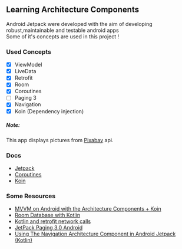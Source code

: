 ## Learning Architecture Components
Android Jetpack were developed with the aim of developing robust,maintainable and testable android apps  
Some of it's concepts are used in this project !
### Used Concepts
- [x] ViewModel
- [x] LiveData
- [x] Retrofit
- [x] Room
- [x] Coroutines
- [ ] Paging 3
- [x] Navigation
- [x] Koin (Dependency injection)

##### Note:
This app displays pictures from [Pixabay](https://pixabay.com) api.

### Docs
- [Jetpack](https://developer.android.com/jetpack)
- [Coroutines](https://developer.android.com/kotlin/coroutines-adv)
- [Koin](https://insert-koin.io/)

### Some Resources
- [MVVM on Android with the Architecture Components + Koin](https://medium.com/swlh/mvvm-on-android-with-the-architecture-components-koin-f53c3c200363)
- [Room Database with Kotlin](https://medium.com/huawei-developers/room-database-with-kotlin-mvvm-architecture-477c3ad3c264)
- [Kotlin and retrofit network calls ](https://dev.to/paulodhiambo/kotlin-and-retrofit-network-calls-2353)
- [JetPack Paging 3.0 Android](https://medium.com/@yash786agg/jetpack-paging-3-0-android-bae37a56b92d)
- [Using The Navigation Architecture Component in Android Jetpack (Kotlin)](https://medium.com/android-nuggets/using-the-navigation-architecture-component-in-android-jetpack-kotlin-48d4167ec9e5)
